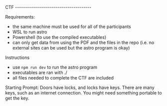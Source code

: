 CTF --------------------------------------

Requirements:
- the same machine must be used for all of the participants
- WSL to run astro
- Powershell (to use the compiled executables)
- can only get data from using the PDF and the files in the repo (i.e. no external sites can be used but the astro program is okay)

Instructions

- use `npm run dev` to run the astro program
- executables are ran with ./
- all files needed to complete the CTF are included


Starting Prompt:
Doors have locks, and locks have keys. There are many keys,
such as an internet connection. You might need something portable to get the key. 
